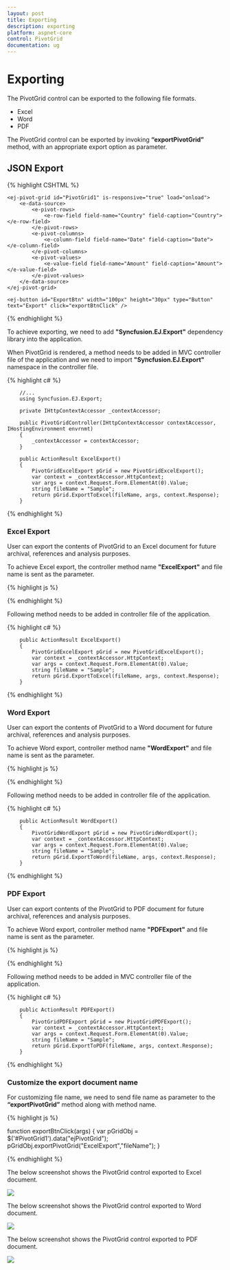 ```yaml
---
layout: post
title: Exporting
description: exporting
platform: aspnet-core
control: PivotGrid
documentation: ug
---
```


# Exporting

The PivotGrid control can be exported to the following file formats.

* Excel
* Word
* PDF

The PivotGrid control can be exported by invoking **“exportPivotGrid”** method, with an appropriate export option as parameter.

## JSON Export

{% highlight CSHTML %}

    <ej-pivot-grid id="PivotGrid1" is-responsive="true" load="onload">
        <e-data-source>
            <e-pivot-rows>
                <e-row-field field-name="Country" field-caption="Country"></e-row-field>
            </e-pivot-rows>
            <e-pivot-columns>
                <e-column-field field-name="Date" field-caption="Date"></e-column-field>
            </e-pivot-columns>
            <e-pivot-values>
                <e-value-field field-name="Amount" field-caption="Amount"></e-value-field>
            </e-pivot-values>
        </e-data-source>
    </ej-pivot-grid>

    <ej-button id="ExportBtn" width="100px" height="30px" type="Button" text="Export" click="exportBtnClick" />

  <script type="text/javascript">

        function exportBtnClick(args) {
            var pGridObj = $('#PivotGrid1').data("ejPivotGrid");
            pGridObj.exportPivotGrid("ExcelExport","fileName");
        }

        function onload(args) {
            args.model.dataSource.data = [
                                        { Amount: 100, Country: "Canada", Date: "FY 2005", Product: "Bike", Quantity: 2, State: "Alberta" },
                                        { Amount: 200, Country: "Canada", Date: "FY 2006", Product: "Van", Quantity: 3, State: "British Columbia" },
                                        { Amount: 300, Country: "Canada", Date: "FY 2007", Product: "Car", Quantity: 4, State: "Brunswick" },
                                        { Amount: 150, Country: "Canada", Date: "FY 2008", Product: "Bike", Quantity: 3, State: "Manitoba" },
                                        { Amount: 200, Country: "Canada", Date: "FY 2006", Product: "Car", Quantity: 4, State: "Ontario" },
                                        { Amount: 100, Country: "Canada", Date: "FY 2007", Product: "Van", Quantity: 1, State: "Quebec" },
                                        { Amount: 200, Country: "France", Date: "FY 2005", Product: "Bike", Quantity: 2, State: "Charente-Maritime" },
                                        { Amount: 250, Country: "France", Date: "FY 2006", Product: "Van", Quantity: 4, State: "Essonne" },
                                        { Amount: 300, Country: "France", Date: "FY 2007", Product: "Car", Quantity: 3, State: "Garonne (Haute)" },
                                        { Amount: 150, Country: "France", Date: "FY 2008", Product: "Van", Quantity: 2, State: "Gers" },
                                        { Amount: 200, Country: "Germany", Date: "FY 2006", Product: "Van", Quantity: 3, State: "Bayern" },
                                        { Amount: 250, Country: "Germany", Date: "FY 2007", Product: "Car", Quantity: 3, State: "Brandenburg" },
                                        { Amount: 150, Country: "Germany", Date: "FY 2008", Product: "Car", Quantity: 4, State: "Hamburg" },
                                        { Amount: 200, Country: "Germany", Date: "FY 2008", Product: "Bike", Quantity: 4, State: "Hessen" },
                                        { Amount: 150, Country: "Germany", Date: "FY 2007", Product: "Van", Quantity: 3, State: "Nordrhein-Westfalen" },
                                        { Amount: 100, Country: "Germany", Date: "FY 2005", Product: "Bike", Quantity: 2, State: "Saarland" },
                                        { Amount: 150, Country: "United Kingdom", Date: "FY 2008", Product: "Bike", Quantity: 5, State: "England" },
                                        { Amount: 250, Country: "United States", Date: "FY 2007", Product: "Car", Quantity: 4, State: "Alabama" },
                                        { Amount: 200, Country: "United States", Date: "FY 2005", Product: "Van", Quantity: 4, State: "California" },
                                        { Amount: 100, Country: "United States", Date: "FY 2006", Product: "Bike", Quantity: 2, State: "Colorado" },
                                        { Amount: 150, Country: "United States", Date: "FY 2008", Product: "Car", Quantity: 3, State: "New Mexico" },
                                        { Amount: 200, Country: "United States", Date: "FY 2005", Product: "Bike", Quantity: 4, State: "New York" },
                                        { Amount: 250, Country: "United States", Date: "FY 2008", Product: "Car", Quantity: 3, State: "North Carolina" },
                                        { Amount: 300, Country: "United States", Date: "FY 2007", Product: "Van", Quantity: 4, State: "South Carolina" }
            ];
        }
   </script>
    
{% endhighlight %}

To achieve exporting, we need to add **"Syncfusion.EJ.Export"** dependency library into the application.

When PivotGrid is rendered, a method needs to be added in MVC controller file of the application and we need to import **"Syncfusion.EJ.Export"** namespace in the controller file. 

{% highlight c# %}

        //...
        using Syncfusion.EJ.Export;

        private IHttpContextAccessor _contextAccessor;

        public PivotGridController(IHttpContextAccessor contextAccessor, IHostingEnvironment envrnmt)
        {
            _contextAccessor = contextAccessor;
        }

        public ActionResult ExcelExport()
        {
            PivotGridExcelExport pGrid = new PivotGridExcelExport();
            var context = _contextAccessor.HttpContext;
            var args = context.Request.Form.ElementAt(0).Value;
            string fileName = "Sample";
            return pGrid.ExportToExcel(fileName, args, context.Response);
        }
        
{% endhighlight %}

### Excel Export

User can export the contents of PivotGrid to an Excel document for future archival, references and analysis purposes.

To achieve Excel export, the controller method name **"ExcelExport"** and file name is sent as the parameter.

{% highlight js %}

   <script type="text/javascript">

       function exportBtnClick(args)
       {
          var pGridObj = $('#PivotGrid1').data("ejPivotGrid");
          pGridObj.exportPivotGrid("ExcelExport","fileName");
       }

   </script>
    
{% endhighlight %}  

Following method needs to be added in controller file of the application.

{% highlight c# %}

        public ActionResult ExcelExport()
        {
            PivotGridExcelExport pGrid = new PivotGridExcelExport();
            var context = _contextAccessor.HttpContext;
            var args = context.Request.Form.ElementAt(0).Value;
            string fileName = "Sample";
            return pGrid.ExportToExcel(fileName, args, context.Response);
        }

{% endhighlight %}

### Word Export
User can export the contents of PivotGrid to a Word document for future archival, references and analysis purposes.

To achieve Word export, controller method name **"WordExport"** and file name is sent as the parameter.

{% highlight js %}

   <script type="text/javascript">

       function exportBtnClick(args)
       {
          var pGridObj = $('#PivotGrid1').data("ejPivotGrid");
          pGridObj.exportPivotGrid("WordExport","fileName");
       }

   </script>
    
{% endhighlight %}  

Following method needs to be added in controller file of the application.

{% highlight c# %}

        public ActionResult WordExport()
        {
            PivotGridWordExport pGrid = new PivotGridWordExport();
            var context = _contextAccessor.HttpContext;
            var args = context.Request.Form.ElementAt(0).Value;
            string fileName = "Sample";
            return pGrid.ExportToWord(fileName, args, context.Response);
        }

{% endhighlight %}

### PDF Export

User can export contents of the PivotGrid to PDF document for future archival, references and analysis purposes.

To achieve Word export, controller method name **"PDFExport"** and file name is sent as the parameter.

{% highlight js %}

   <script type="text/javascript">

       function exportBtnClick(args)
       {
          var pGridObj = $('#PivotGrid1').data("ejPivotGrid");
          pGridObj.exportPivotGrid("PDFExport","fileName");
       }

   </script>
    
{% endhighlight %}  

Following method needs to be added in MVC controller file of the application.

{% highlight c# %}

        public ActionResult PDFExport()
        {
            PivotGridPDFExport pGrid = new PivotGridPDFExport();
            var context = _contextAccessor.HttpContext;
            var args = context.Request.Form.ElementAt(0).Value;
            string fileName = "Sample";
            return pGrid.ExportToPDF(fileName, args, context.Response);
        }      

{% endhighlight %}


### Customize the export document name

For customizing file name, we need to send file name as parameter to the **“exportPivotGrid”**  method along with method name.

{% highlight js %}

function exportBtnClick(args)
{
    var pGridObj = $('#PivotGrid1').data("ejPivotGrid");
    pGridObj.exportPivotGrid("ExcelExport","fileName");
}

{% endhighlight %}

The below screenshot shows the PivotGrid control exported to Excel document.

![](Exporting_images/ExportOLAPExcel.png)

The below screenshot shows the PivotGrid control exported to Word document.

![](Exporting_images/ExportOLAPWord.png)

The below screenshot shows the PivotGrid control exported to PDF document.

![](Exporting_images/ExportOLAPPDF.png)


